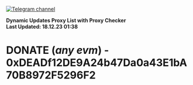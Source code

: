 [![Telegram channel](https://img.shields.io/endpoint?url=https://runkit.io/damiankrawczyk/telegram-badge/branches/master?url=https://t.me/n4z4v0d)](https://t.me/n4z4v0d) 

**Dynamic Updates Proxy List with Proxy Checker**  
**Last Updated: 18.12.23 01:38**

# DONATE (_any evm_) - 0xDEADf12DE9A24b47Da0a43E1bA70B8972F5296F2
